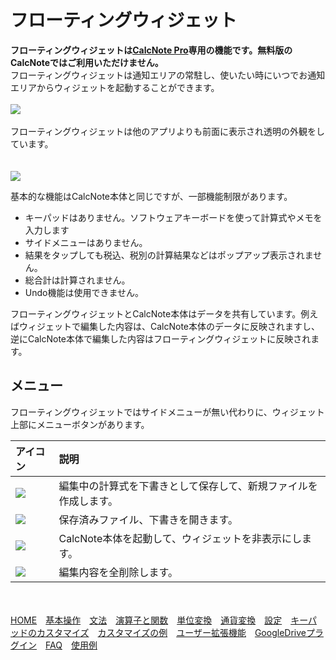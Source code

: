 # フローティングウィジェット
**フローティングウィジェットは[CalcNote Pro](https://play.google.com/store/apps/details?id=com.burton999.notecal.pro)専用の機能です。無料版のCalcNoteではご利用いただけません。**  
フローティングウィジェットは通知エリアの常駐し、使いたい時にいつでお通知エリアからウィジェットを起動することができます。  
<br>
<img src="https://raw.githubusercontent.com/burton999dev/CalcNoteHelp/master/images/ja/floating_notification.png">
<br><br>
フローティングウィジェットは他のアプリよりも前面に表示され透明の外観をしています。  
<br><br>
<img src="https://raw.githubusercontent.com/burton999dev/CalcNoteHelp/master/images/ja/floating_widget.png">

基本的な機能はCalcNote本体と同じですが、一部機能制限があります。  

- キーパッドはありません。ソフトウェアキーボードを使って計算式やメモを入力します  
- サイドメニューはありません。  
- 結果をタップしても税込、税別の計算結果などはポップアップ表示されません。
- 総合計は計算されません。
- Undo機能は使用できません。

フローティングウィジェットとCalcNote本体はデータを共有しています。例えばウィジェットで編集した内容は、CalcNote本体のデータに反映されますし、逆にCalcNote本体で編集した内容はフローティングウィジェットに反映されます。  

## メニュー
フローティングウィジェットではサイドメニューが無い代わりに、ウィジェット上部にメニューボタンがあります。

|アイコン|説明|
|:-----------|:------------|
<img src="https://raw.githubusercontent.com/burton999dev/CalcNoteHelp/master/images/all/ic_add_black_18dp.png">|編集中の計算式を下書きとして保存して、新規ファイルを作成します。
<img src="https://raw.githubusercontent.com/burton999dev/CalcNoteHelp/master/images/all/ic_folder_black_18dp.png">|保存済みファイル、下書きを開きます。
<img src="https://raw.githubusercontent.com/burton999dev/CalcNoteHelp/master/images/all/ic_calculator_black_18dp.png">|CalcNote本体を起動して、ウィジェットを非表示にします。
<img src="https://raw.githubusercontent.com/burton999dev/CalcNoteHelp/master/images/all/ic_delete_forever_black_18dp.png">|編集内容を全削除します。

<br><br>
[HOME](index.md)　[基本操作](how2use.md)　[文法](http://burton999dev.github.io/CalcNoteHelp/grammar_ja.html)　[演算子と関数](operator_and_function.md)　[単位変換](unit_converter.md)　[通貨変換](currency_converter.md)　[設定](settings.md)　[キーパッドのカスタマイズ](customizing_keypad.md)　[カスタマイズの例](example4theme.md)　[ユーザー拡張機能](custom_extension.md)　[GoogleDriveプラグイン](google_drive_plugin.md)　[FAQ](faq.md)　[使用例](http://android.ascii.jp/2016/02/29/893463)  
